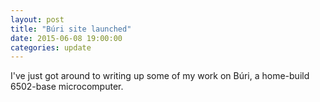 ```yaml
---
layout: post
title: "Búri site launched"
date: 2015-06-08 19:00:00
categories: update
---
```


I've just got around to writing up some of my work on Búri, a home-build
6502-base microcomputer.
